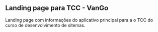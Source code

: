 ## Landing page para TCC - VanGo

Landing page com informações do aplicativo principal para a o TCC do curso de desenvolvimento de sitemas.